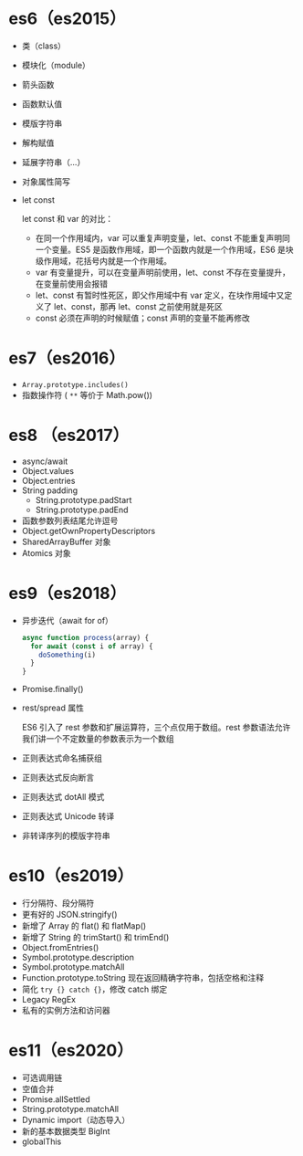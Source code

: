# es6（es2015）

*   类（class）

*   模块化（module）

*   箭头函数

*   函数默认值

*   模版字符串

*   解构赋值

*   延展字符串（...）

*   对象属性简写

*   let const

    let const 和 var 的对比：

    *   在同一个作用域内，var 可以重复声明变量，let、const 不能重复声明同一个变量。ES5 是函数作用域，即一个函数内就是一个作用域，ES6 是块级作用域，花括号内就是一个作用域。
    *   var 有变量提升，可以在变量声明前使用，let、const 不存在变量提升，在变量前使用会报错
    *   let、const 有暂时性死区，即父作用域中有 var 定义，在块作用域中又定义了 let、const，那再 let、const 之前使用就是死区
    *   const 必须在声明的时候赋值；const 声明的变量不能再修改



# es7（es2016）

*   `Array.prototype.includes()`
*   指数操作符 ( `**` 等价于 Math.pow())



# es8 （es2017）

*   async/await
*   Object.values
*   Object.entries
*   String padding
    *   String.prototype.padStart
    *   String.prototype.padEnd
*   函数参数列表结尾允许逗号
*   Object.getOwnPropertyDescriptors
*   SharedArrayBuffer 对象
*   Atomics 对象



# es9（es2018）

*   异步迭代（await for of）

    ```javascript
    async function process(array) {
      for await (const i of array) {
        doSomething(i)
      }
    }
    ```

*   Promise.finally()

*   rest/spread 属性

    ES6 引入了 rest 参数和扩展运算符，三个点仅用于数组。rest 参数语法允许我们讲一个不定数量的参数表示为一个数组

*   正则表达式命名捕获组

*   正则表达式反向断言

*   正则表达式 dotAll 模式

*   正则表达式 Unicode 转译

*   非转译序列的模版字符串



# es10（es2019）

*   行分隔符、段分隔符
*   更有好的 JSON.stringify()
*   新增了 Array 的 flat() 和 flatMap()
*   新增了 String 的 trimStart() 和 trimEnd()
*   Object.fromEntries()
*   Symbol.prototype.description
*   Symbol.prototype.matchAll
*   Function.prototype.toString 现在返回精确字符串，包括空格和注释
*   简化 `try {} catch {}`，修改 catch 绑定
*   Legacy RegEx
*   私有的实例方法和访问器



# es11（es2020）

*   可选调用链
*   空值合并
*   Promise.allSettled
*   String.prototype.matchAll
*   Dynamic import（动态导入）
*   新的基本数据类型 BigInt
*   globalThis

